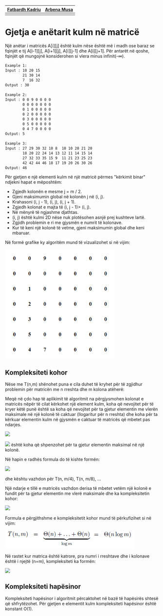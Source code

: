 | [Fatbardh Kadriu](https://github.com/FatbardhKadriu) | [Arbena Musa](https://github.com/ArbenaMusa) |
| ---------------------------------------------------- | -------------------------------------------- |
|                                                      |                                              |

# Gjetja e anëtarit kulm në matricë

Një anëtar i matricës A[i][j] është kulm nëse është më i madh ose baraz se fqinjët e tij A[i-1][j], A[i+1][j], A[i][j-1] dhe A[i][j+1]. Për antarët në qoshe, fqinjët që mungojnë konsiderohen si vlera minus infinit(-∞).

```
Example 1:
Input : 10 20 15
        21 30 14
        7  16 32
Output : 30

Example 2:
Input : 0 0 9 0 0 0 0
        0 0 0 0 0 0 0
        0 1 0 0 0 0 0
        0 2 0 0 0 0 0
        0 3 0 0 0 0 0
        0 5 0 0 0 0 0
        0 4 7 0 0 0 0
Output: 5

Example 3:
Input : 27 29 30 32 10 8  10 10 20 21 20
        18 20 22 24 14 13 12 11 14 15 14
        27 32 33 35 15 9  11 21 23 25 23
        42 42 44 46 18 17 19 20 26 30 26
Output: 46
```

Për gjetjen e një elementi kulm në një matricë përmes "kërkimit binar" ndjekni hapat e mëposhtëm:

- Zgjedh kolonën e mesme j = m / 2.
- Gjeni maksimumin global në kolonën j në (i, j).
- Krahasoni (i, j - 1), (i, j), (i, j + 1).
- Zgjedh kolonat e majta të (i, j - 1)> (i, j).
- Në mënyrë të ngjashme djathtas.
- (i, j) është kulmi 2D nëse nuk plotësohen asnjë prej kushteve lartë.
- Zgjidh problemin e ri me gjysmën e numrit të kolonave.
- Kur të keni një kolonë të vetme, gjeni maksimumin global dhe keni mbaruar.

Në formë grafike ky algoritëm mund të vizualizohet si në vijim:

![Demo](resources/peak-finder.gif)

## Kompleksiteti kohor

Nëse me T(n,m) shënohet puna e cila duhet të kryhet për të zgjidhur problemin për matricën me n rreshta dhe m kolona atëherë:

Meqë në çdo hap të aplikimit të algoritmit na përgjysmohen kolonat e matricës nëpër të cilat kërkohet një element kulm, koha që nevojitet për të kryer këtë punë është sa koha që nevojitet për ta gjetur elementin me vlerën maksimale në një kolonë të caktuar (llogaritur për n rreshta) dhe koha për ta kërkuar elementin kulm në gjysmën e caktuar të matricës që mbetet pas ndarjes.

<img src="https://latex.codecogs.com/svg.latex?T(n,m)=T(n,\frac{m}{2})+\theta%20(n)"/></br>

<img src="https://latex.codecogs.com/svg.latex?\theta%20(n)"/> është koha që shpenzohet për ta gjetur elementin maksimal në një kolonë.

Në hapin e radhës formula do të kishte formën:

<img src="https://latex.codecogs.com/svg.latex?T(n,\frac{m}{2})=\theta%20(n)+T(n,\frac{m}{4})"/></br>

dhe kështu vazhdon për T(n, m/4), T(n, m/8), ...

Një ndarje e tillë e matricës vazhdon derisa të mbetet vetëm një kolonë e fundit për ta gjetur elementin me vlerë maksimale dhe ka kompleksitetin kohor:

<img src="https://latex.codecogs.com/svg.latex?T(n,1)=\theta%20(n)"/>

Formula e përgjithshme e kompleksitetit kohor mund të përkufizihet si në vijim:

![Demo](resources/formula.png)

Në rastet kur matrica është katrore, pra numri i rreshtave dhe i kolonave është i njejtë (n=m), kompleksiteti ka formën:

<img src="https://latex.codecogs.com/svg.latex?T(n,m)=\theta%20(n%20\log%20n)"/></br>

## Kompleksiteti hapësinor

Kompleksiteti hapësinor i algoritmit përcaktohet në bazë të hapësirës shtesë që shfrytëzohet. Për gjetjen e elementit kulm kompleksiteti hapësinor është konstant O(1).
